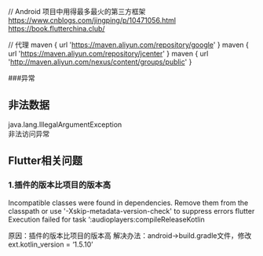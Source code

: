 // Android 项目中用得最多最火的第三方框架<br/>
https://www.cnblogs.com/jingping/p/10471056.html
https://book.flutterchina.club/


// 代理
maven { url 'https://maven.aliyun.com/repository/google' }
        maven { url 'https://maven.aliyun.com/repository/jcenter' }
        maven { url 'http://maven.aliyun.com/nexus/content/groups/public' }

###异常
## 非法数据
java.lang.IllegalArgumentException   
非法访问异常

## Flutter相关问题
### 1.插件的版本比项目的版本高
Incompatible classes were found in dependencies. Remove them from the classpath or use '-Xskip-metadata-version-check' to suppress errors
flutter Execution failed for task ‘:audioplayers:compileReleaseKotlin

原因：插件的版本比项目的版本高
解决办法：android->build.gradle文件，修改ext.kotlin_version = ‘1.5.10’
